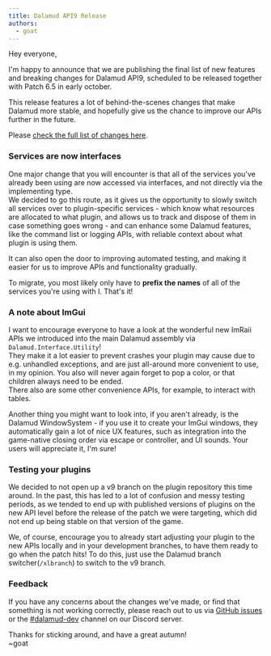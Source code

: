 ```yaml
---
title: Dalamud API9 Release
authors:
  - goat
---
```


Hey everyone,

I'm happy to announce that we are publishing the final list of new features and breaking changes
for Dalamud API9, scheduled to be released together with Patch 6.5 in early october.

This release features a lot of behind-the-scenes changes that make Dalamud more stable, and
hopefully give us the chance to improve our APIs further in the future.

Please [check the full list of changes here](https://dalamud.dev/versions/v9/).

### Services are now interfaces
One major change that you will encounter is that all of the services you've already been using are now
accessed via interfaces, and not directly via the implementing type.
<br>
We decided to go this route, as it gives us the opportunity to slowly switch all services over to plugin-specific services - which know what
resources are allocated to what plugin, and allows us to track and dispose of them in case something goes wrong -
and can enhance some Dalamud features, like the command list or logging APIs, with reliable context about what
plugin is using them.

It can also open the door to improving automated testing, and making it easier for us to improve APIs and functionality gradually.

To migrate, you most likely only have to **prefix the names** of all of the services you're using with I. That's it!

### A note about ImGui
I want to encourage everyone to have a look at the wonderful new ImRaii APIs we introduced into the main Dalamud assembly via `Dalamud.Interface.Utility`!
<br>
They make it a lot easier to prevent crashes your plugin may cause due to e.g. unhandled exceptions, and are just all-around
more convenient to use, in my opinion. You also will never again forget to pop a color, or that children always need to be ended.
<br>
There also are some other convenience APIs, for example, to interact with tables.

Another thing you might want to look into, if you aren't already, is the Dalamud WindowSystem - if you use it to create your ImGui
windows, they automatically gain a lot of nice UX features, such as integration into the game-native closing order via escape or controller,
and UI sounds. Your users will appreciate it, I'm sure!

### Testing your plugins
We decided to not open up a v9 branch on the plugin repository this time around. In the past, this has led to a lot of confusion and
messy testing periods, as we tended to end up with published versions of plugins on the new API level before the release of the
patch we were targeting, which did not end up being stable on that version of the game.

We, of course, encourage you to already start adjusting your plugin to the new APIs locally and in your development branches, to have
them ready to go when the patch hits! 
To do this, just use the Dalamud branch switcher(`/xlbranch`) to switch to the v9 branch.

### Feedback
If you have any concerns about the changes we've made, or find that something is not working correctly, please reach out to us via
[GitHub issues](https://github.com/goatcorp/Dalamud/issues/new) or the [#dalamud-dev](https://discord.com/channels/581875019861328007/860813266468732938)
channel on our Discord server.

Thanks for sticking around, and have a great autumn!
<br>
~goat
